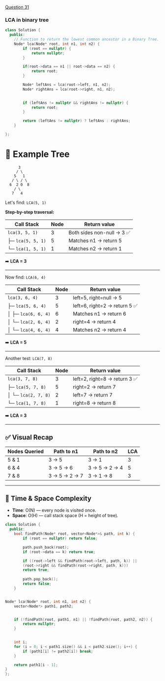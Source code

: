 <a href="https://www.geeksforgeeks.org/problems/lowest-common-ancestor-in-a-binary-tree/1">Question 31</a>

### LCA in binary tree

```cpp
class Solution {
  public:
    // Function to return the lowest common ancestor in a Binary Tree.
    Node* lca(Node* root, int n1, int n2) {
        if (root == nullptr) {
            return nullptr; 
        }

        if(root->data == n1 || root->data == n2) {
            return root;
        }

        Node* leftAns = lca(root->left, n1, n2);
        Node* rightAns = lca(root->right, n1, n2);

  
        if (leftAns != nullptr && rightAns != nullptr) {
            return root;
        }

        return (leftAns != nullptr) ? leftAns : rightAns;
    }

};
```

# 🌳 **Example Tree**

```
      3
     / \
    5   1
   / \ / \
  6  2 0  8
    / \
   7   4
```

Let's find: `LCA(5, 1)`

**Step-by-step traversal:**

| Call Stack | Node | Return value |
|------------|------|--------------|
| `lca(3, 5, 1)` | 3 | Both sides non-null → 3 ✅ |
| ├─ `lca(5, 5, 1)` | 5 | Matches n1 → return 5 |
| └─ `lca(1, 5, 1)` | 1 | Matches n2 → return 1 |

➡️ **LCA = 3**

---

Now find: `LCA(6, 4)`

| Call Stack | Node | Return value |
|------------|------|--------------|
| `lca(3, 6, 4)` | 3 | left=5, right=null → 5 |
| ├─ `lca(5, 6, 4)` | 5 | left=6, right=2 → return 5 ✅ |
| │ ├─ `lca(6, 6, 4)` | 6 | Matches n1 → return 6 |
| │ └─ `lca(2, 6, 4)` | 2 | right=4 → return 4 |
| │   └─ `lca(4, 6, 4)` | 4 | Matches n2 → return 4 |

➡️ **LCA = 5**

---

Another test: `LCA(7, 8)`

| Call Stack | Node | Return value |
|------------|------|--------------|
| `lca(3, 7, 8)` | 3 | left=2, right=8 → return 3 ✅ |
| ├─ `lca(5, 7, 8)` | 5 | right=2 → return 7 |
| │ └─ `lca(2, 7, 8)` | 2 | left=7 → return 7 |
| └─ `lca(1, 7, 8)` | 1 | right=8 → return 8 |

➡️ **LCA = 3**

---

## ✅ Visual Recap

| Nodes Queried | Path to n1 | Path to n2 | LCA |
|---------------|------------|------------|-----|
| 5 & 1 | 3 → 5 | 3 → 1 | 3 |
| 6 & 4 | 3 → 5 → 6 | 3 → 5 → 2 → 4 | 5 |
| 7 & 8 | 3 → 5 → 2 → 7 | 3 → 1 → 8 | 3 |

---

## 🧠 Time & Space Complexity

* **Time**: O(N) — every node is visited once.
* **Space**: O(H) — call stack space (H = height of tree).

```cpp
class Solution {
  public:
    bool findPath(Node* root, vector<Node*>& path, int k) {
        if (root == nullptr) return false;

        path.push_back(root);
        if (root->data == k) return true;

        if ((root->left && findPath(root->left, path, k)) ||
        (root->right && findPath(root->right, path, k)))
        return true;
        
        path.pop_back();
        return false;
    }


Node* lca(Node* root, int n1, int n2) {
    vector<Node*> path1, path2;


    if (!findPath(root, path1, n1) || !findPath(root, path2, n2)) {
        return nullptr; 
    }

  
    int i;
    for (i = 0; i < path1.size() && i < path2.size(); i++) {
        if (path1[i] != path2[i]) break;
    }

    return path1[i - 1];
}
};
```